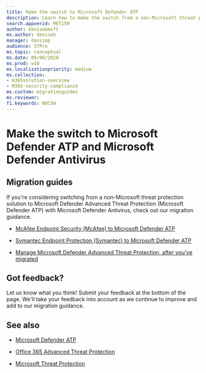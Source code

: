 ```yaml
---
title: Make the switch to Microsoft Defender ATP
description: Learn how to make the switch from a non-Microsoft threat protection solution to Microsoft Defender ATP
search.appverid: MET150    
author: denisebmsft
ms.author: deniseb
manager: dansimp
audience: ITPro
ms.topic: conceptual
ms.date: 09/08/2020 
ms.prod: w10
ms.localizationpriority: medium
ms.collection: 
- m365solution-overview
- M365-security-compliance
ms.custom: migrationguides
ms.reviewer: 
f1.keywords: NOCSH 
---
```


# Make the switch to Microsoft Defender ATP and Microsoft Defender Antivirus

## Migration guides

If you're considering switching from a non-Microsoft threat protection solution to Microsoft Defender Advanced Threat Protection (Microsoft Defender ATP) with Microsoft Defender Antivirus, check out our migration guidance.

- [McAfee Endpoint Security (McAfee) to Microsoft Defender ATP](mcafee-to-microsoft-defender-migration.md)

- [Symantec Endpoint Protection (Symantec) to Microsoft Defender ATP](symantec-to-microsoft-defender-atp-migration.md)

- [Manage Microsoft Defender Advanced Threat Protection, after you've migrated](manage-atp-post-migration.md)


## Got feedback?

Let us know what you think! Submit your feedback at the bottom of the page. We'll take your feedback into account as we continue to improve and add to our migration guidance.

## See also

- [Microsoft Defender ATP](https://docs.microsoft.com/windows/security/threat-protection)

- [Office 365 Advanced Threat Protection](https://docs.microsoft.com/microsoft-365/security/office-365-security/office-365-atp)

- [Microsoft Threat Protection](https://docs.microsoft.com/microsoft-365/security/mtp/microsoft-threat-protection?) 